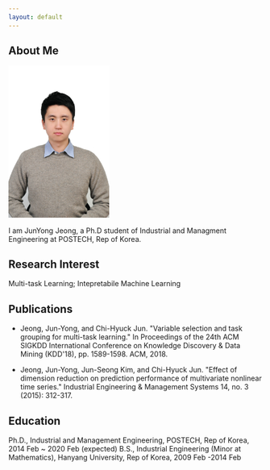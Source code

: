 ```yaml
---
layout: default
---
```


## About Me

<img class="profile-picture" src="pic.jpg" width="200">

I am JunYong Jeong, a Ph.D student of Industrial and Managment Engineering at POSTECH, Rep of Korea.

## Research Interest

Multi-task Learning; Intepretabile Machine Learning 

## Publications

* Jeong, Jun-Yong, and Chi-Hyuck Jun. "Variable selection and task grouping for multi-task learning." In Proceedings of the 24th ACM SIGKDD International Conference on Knowledge Discovery & Data Mining (KDD'18), pp. 1589-1598. ACM, 2018.

* Jeong, Jun-Yong, Jun-Seong Kim, and Chi-Hyuck Jun. "Effect of dimension reduction on prediction performance of multivariate nonlinear time series." Industrial Engineering & Management Systems 14, no. 3 (2015): 312-317.

## Education
Ph.D., Industrial and Management Engineering, POSTECH, Rep of Korea, 2014 Feb ~ 2020 Feb (expected)
B.S., Industrial Engineering (Minor at Mathematics), Hanyang University, Rep of Korea, 2009 Feb -2014 Feb

